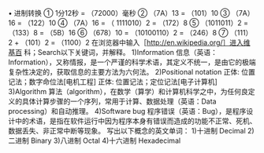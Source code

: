 • 进制转换
① 1分12秒 = （72000）毫秒
② （7A）13 = （101）10 
③ （7A）16 = （122）10 
④ （7A）16 = （ 1111010）2 = （172）8 
⑤ （1011011）2 = （133）8 = （5B）16 
⑥ （678）10 = （10100110）2 = （246）8 
⑦ （111）2 + （101）2 = （1100）2
在浏览器中输入［http://en.wikipedia.org/］进入维基百
科；Search以下关键词，并解释。
1)Information  信息（英语：Information），又称情报，是一个严谨的科学术语，其定义不统一，是由它的极端复杂性决定的，获取信息的主要方法为六何法。
2)Positional notation  正体: 位置记法；数字命位法[电机工程] 
                       正体: 位置记法；定位记法[电子计算机]
3)Algorithm  算法（algorithm），在数学（算学）和计算机科学之中，为任何良定义的具体计算步骤的一个序列，常用于计算、数据处理（英语：Data processing）和自动推理。
4)Software bug  程序错误（英语：Bug），是程序设计中的术语，是指在软件运行中因为程序本身有错误而造成的功能不正常、死机、数据丢失、非正常中断等现象。
写出以下概念的英文单词：
1)十进制  Decimal
2)二进制  Binary
3)八进制  Octal
4)十六进制  Hexadecimal
